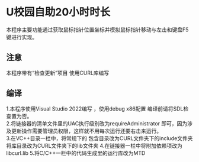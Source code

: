 # U校园自助20小时时长
本程序主要功能通过获取鼠标指针位置坐标并模拟鼠标指针移动与左击和键盘F5键进行实现。
## 注意
本程序带有“检查更新”项目 使用CURL库编写  
## 编译
1.本程序使用Visual Studio 2022编写 ，使用debug x86配置 编译前请将SDL检查置为否。  
2.将链接器的清单文件里的UAC执行级别改为requireAdministrator 即可，因为涉及更新操作需要管理员权限，这样就不用每次运行还要右击来运行。  
3.在VC++目录一栏中，将常规下的 包含目录改为CURL文件夹下的include文件夹
将库目录改为CURL文件夹下的lib文件夹
4.在链接器一栏中将附加依赖项改为libcurl.lib
5.将C/C++一栏中的代码生成里的运行库改为MTD

